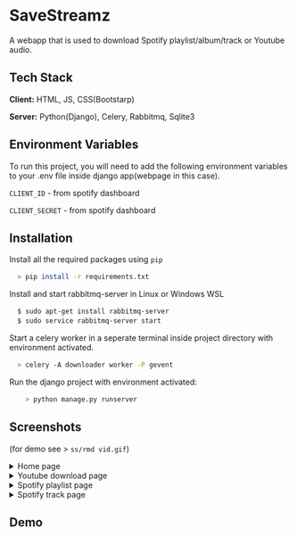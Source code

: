 
# SaveStreamz

A webapp that is used to download Spotify playlist/album/track or Youtube audio.



## Tech Stack

**Client:** HTML, JS, CSS(Bootstarp)

**Server:** Python(Django), Celery, Rabbitmq, Sqlite3


## Environment Variables

To run this project, you will need to add the following environment variables to your .env file inside django app(webpage in this case).

`CLIENT_ID` - from spotify dashboard

`CLIENT_SECRET` - from spotify dashboard


## Installation

Install all the required packages using `pip`
```bash
  > pip install -r requirements.txt
```
Install and start rabbitmq-server in Linux or Windows WSL
```bash
  $ sudo apt-get install rabbitmq-server
  $ sudo service rabbitmq-server start
```
Start a celery worker in a seperate terminal inside project directory with environment activated.
```bash
  > celery -A downloader worker -P gevent
```
Run the django project with environment activated:
```bash
    > python manage.py runserver
```

## Screenshots

(for demo see > `ss/rmd vid.gif`)

<details><summary>Home page</summary>
<img src="ss/home page.png">
</details>

<details><summary>Youtube download page</summary>
<img src="ss/youtube video.png">
</details>

<details><summary>Spotify playlist page</summary>
<img src="ss/spotify playlist.png">
</details>

<details><summary>Spotify track page</summary>
<img src="ss/spotify track.png">
</details>

## Demo
